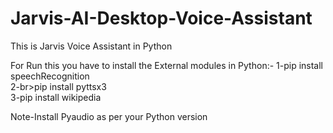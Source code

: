 # Jarvis-AI-Desktop-Voice-Assistant
This is Jarvis Voice Assistant in Python

For Run this you have to install the External modules in Python:-
1-pip install speechRecognition<br>
2-br>pip install pyttsx3<br>
3-pip install wikipedia



Note-Install Pyaudio as per your Python version
